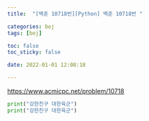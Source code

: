 ```yaml
---
title:  "[백준 10718번][Python] 백준 10718번 "

categories: boj
tags: [boj]

toc: false
toc_sticky: false

date: 2022-01-01 12:08:18

---
```

https://www.acmicpc.net/problem/10718  


```python
print("강한친구 대한육군")
print("강한친구 대한육군")
```
